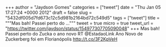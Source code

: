 
+++
author = "Jaydson Gomes"
categories = ["tweet"]
date = "Thu Jan 05 17:27:24 +0000 2012"
draft = false
slug = "5432df005d7fd673c12c5d981b2164bd72c549d5"
tags = ["tweet"]
title = """Mas bah! Passei perto do ..."""
tweet = true
micro = true
tweet_url = "https://twitter.com/jaydson/status/154977307705090048"
+++
Mas bah! Passei perto do Zucka o ano novo RT @EstadaoLink Ano Novo de Zuckerberg foi em Florianópolis http://t.co/3F2KpVeH
